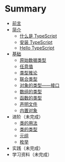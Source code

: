 # Summary

- [前言](README.md)
- [简介](introduction/README.md)
  - [什么是 TypeScript](introduction/what-is-typescript.md)
  - [安装 TypeScript](introduction/get-typescript.md)
  - [Hello TypeScript](introduction/hello-typescript.md)
- [基础](basics/README.md)
  - [原始数据类型](basics/primitive-data-types.md)
  - [任意值](basics/any.md)
  - [类型推论](basics/type-inference.md)
  - [联合类型](basics/union-types.md)
  - [对象的类型——接口](basics/type-of-object-interfaces.md)
  - [数组的类型](basics/type-of-array.md)
  - [函数的类型](basics/type-of-function.md)
  - [声明文件](basics/declaration-files.md)
  - [内置对象](basics/built-in-objects.md)
- 进阶（未完成）
  - [类的用法](advanced/use-of-class.md)
  - [类的类型](advanced/type-of-class.md)
  - [元组](advanced/tuple.md)
  - [枚举](advanced/enum.md)
- 实践（未完成）
- 学习资料（未完成）
